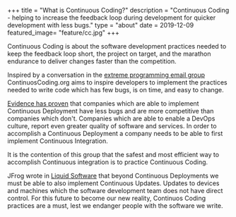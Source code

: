 +++
title = "What is Continuous Coding?"
description = "Continuous Coding - helping to increase the feedback loop during development for quicker development with less bugs."
type = "about"
date = 2019-12-09
featured_image=  "feature/cc.jpg"
+++

Continuous Coding is about the software development practices needed to keep the feedback loop short, the project on target, and the marathon endurance to deliver changes faster than the competition.

Inspired by a conversation in the [extreme programming email group](https://groups.io/g/extremeprogramming/message/160439) ContinuosCoding.org aims to inspire developers to implement the practices needed to write code which has few bugs, is on time, and easy to change.

[Evidence has proven](https://www.devops-research.com) that companies which are able to implement Continuous Deployment have less bugs and are more competitive than companies which don't. Companies which are able to enable a DevOps culture, report even greater quality of software and services.  In order to accomplish a Continuous Deployment a company needs to be able to first implement Continuous Integration.

It is the contention of this group that the safest and most efficient way to accomplish Continuous integration is to practice Continuous Coding.

JFrog wrote in [Liquid Software](https://www.liquidsoftware.com) that beyond Continuous Deployments we must be able to also implement Continuous Updates. Updates to devices and machines which the software development team does not have direct control. For this future to become our new reality, Continuos Coding practices are a must, lest we endanger people with the software we write.



